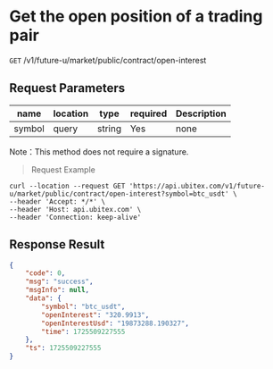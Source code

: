 # Get the open position of a trading pair

`GET` /v1/future-u/market/public/contract/open-interest

## Request Parameters

| name   | location  | type   | required | Description |
| ------ | ----- | ------ | ---- | ---- |
| symbol | query | string | Yes   | none |

Note：This method does not require a signature.

> Request Example

```shell
curl --location --request GET 'https://api.ubitex.com/v1/future-u/market/public/contract/open-interest?symbol=btc_usdt' \
--header 'Accept: */*' \
--header 'Host: api.ubitex.com' \
--header 'Connection: keep-alive'
```

## Response Result

```json
{
    "code": 0,
    "msg": "success",
    "msgInfo": null,
    "data": {
        "symbol": "btc_usdt",
        "openInterest": "320.9913",
        "openInterestUsd": "19873288.190327",
        "time": 1725509227555
    },
    "ts": 1725509227555
}
```

